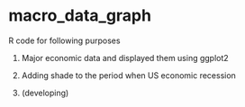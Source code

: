 # macro_data_graph
R code for following purposes


1. Major economic data and displayed them using ggplot2

2. Adding shade to the period when US economic recession

3. (developing)


